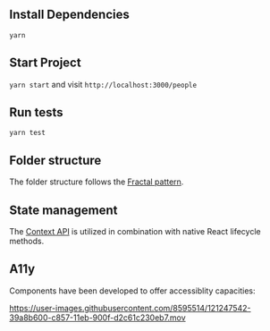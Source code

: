 ## Install Dependencies

`yarn`

## Start Project

`yarn start` and visit `http://localhost:3000/people`

## Run tests

`yarn test`

## Folder structure

The folder structure follows the [Fractal pattern](https://hackernoon.com/fractal-a-react-app-structure-for-infinite-scale-4dab943092af).

## State management

The [Context API](https://reactjs.org/docs/context.html) is utilized in combination with native React lifecycle methods.

## A11y

Components have been developed to offer accessiblity capacities:


https://user-images.githubusercontent.com/8595514/121247542-39a8b600-c857-11eb-900f-d2c61c230eb7.mov

